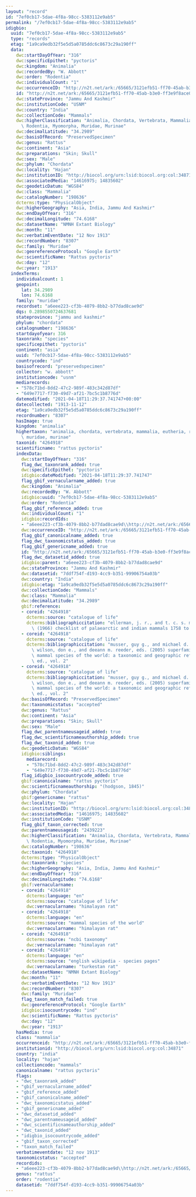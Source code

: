 ```yaml
---
layout: "record"
id: "7ef0cb17-5dae-4f8a-98cc-5383112e9ab5"
permalink: "/7ef0cb17-5dae-4f8a-98cc-5383112e9ab5"
idigbio:
  uuid: "7ef0cb17-5dae-4f8a-98cc-5383112e9ab5"
  type: "records"
  etag: "1a9ca9edb32f5e5d5a0785ddc6c8673c29a190ff"
  data:
    dwc:startDayOfYear: "316"
    dwc:specificEpithet: "pyctoris"
    dwc:kingdom: "Animalia"
    dwc:recordedBy: "W. Abbott"
    dwc:order: "Rodentia"
    dwc:individualCount: "1"
    dwc:occurrenceID: "http://n2t.net/ark:/65665/3121efb51-ff70-45ab-b3e0-ff3e9f8ace0e"
    id: "http://n2t.net/ark:/65665/3121efb51-ff70-45ab-b3e0-ff3e9f8ace0e"
    dwc:stateProvince: "Jammu And Kashmir"
    dwc:institutionCode: "USNM"
    dwc:country: "India"
    dwc:collectionCode: "Mammals"
    dwc:higherClassification: "Animalia, Chordata, Vertebrata, Mammalia, Eutheria,\
      \ Rodentia, Myomorpha, Muridae, Murinae"
    dwc:decimalLatitude: "34.2989"
    dwc:basisOfRecord: "PreservedSpecimen"
    dwc:genus: "Rattus"
    dwc:continent: "Asia"
    dwc:preparations: "Skin; Skull"
    dwc:sex: "Male"
    dwc:phylum: "Chordata"
    dwc:locality: "Hajan"
    dwc:institutionID: "http://biocol.org/urn:lsid:biocol.org:col:34871"
    dwc:associatedMedia: "14616975; 14835602"
    dwc:geodeticDatum: "WGS84"
    dwc:class: "Mammalia"
    dwc:catalogNumber: "198636"
    dcterms:type: "PhysicalObject"
    dwc:higherGeography: "Asia, India, Jammu And Kashmir"
    dwc:endDayOfYear: "316"
    dwc:decimalLongitude: "74.6168"
    dwc:datasetName: "NMNH Extant Biology"
    dwc:month: "11"
    dwc:verbatimEventDate: "12 Nov 1913"
    dwc:recordNumber: "8307"
    dwc:family: "Muridae"
    dwc:georeferenceProtocol: "Google Earth"
    dwc:scientificName: "Rattus pyctoris"
    dwc:day: "12"
    dwc:year: "1913"
  indexTerms:
    individualcount: 1
    geopoint:
      lat: 34.2989
      lon: 74.6168
    family: "muridae"
    recordset: "a6eee223-cf3b-4079-8bb2-b77dad8cae9d"
    dqs: 0.2898550724637681
    stateprovince: "jammu and kashmir"
    phylum: "chordata"
    catalognumber: "198636"
    startdayofyear: 316
    taxonrank: "species"
    specificepithet: "pyctoris"
    continent: "asia"
    uuid: "7ef0cb17-5dae-4f8a-98cc-5383112e9ab5"
    countrycode: "ind"
    basisofrecord: "preservedspecimen"
    collector: "w. abbott"
    institutioncode: "usnm"
    mediarecords:
    - "578c71bd-8dd2-47c2-989f-483c342d87df"
    - "649e7717-f730-49d7-af21-7bc5c1b8776d"
    datemodified: "2021-04-18T11:29:37.741747+00:00"
    datecollected: "1913-11-12"
    etag: "1a9ca9edb32f5e5d5a0785ddc6c8673c29a190ff"
    recordnumber: "8307"
    hasImage: true
    kingdom: "animalia"
    highertaxon: "animalia, chordata, vertebrata, mammalia, eutheria, rodentia, myomorpha,\
      \ muridae, murinae"
    taxonid: "4264918"
    scientificname: "rattus pyctoris"
    indexData:
      dwc:startDayOfYear: "316"
      flag_dwc_taxonrank_added: true
      dwc:specificEpithet: "pyctoris"
      idigbio:dateModified: "2021-04-18T11:29:37.741747"
      flag_gbif_vernacularname_added: true
      dwc:kingdom: "Animalia"
      dwc:recordedBy: "W. Abbott"
      idigbio:uuid: "7ef0cb17-5dae-4f8a-98cc-5383112e9ab5"
      dwc:order: "Rodentia"
      flag_gbif_reference_added: true
      dwc:individualCount: "1"
      idigbio:recordIds:
      - "a6eee223-cf3b-4079-8bb2-b77dad8cae9d\\http://n2t.net/ark:/65665/3121efb51-ff70-45ab-b3e0-ff3e9f8ace0e"
      dwc:occurrenceID: "http://n2t.net/ark:/65665/3121efb51-ff70-45ab-b3e0-ff3e9f8ace0e"
      flag_gbif_canonicalname_added: true
      flag_dwc_taxonomicstatus_added: true
      flag_gbif_genericname_added: true
      id: "http://n2t.net/ark:/65665/3121efb51-ff70-45ab-b3e0-ff3e9f8ace0e"
      flag_dwc_datasetid_added: true
      idigbio:parent: "a6eee223-cf3b-4079-8bb2-b77dad8cae9d"
      dwc:stateProvince: "Jammu And Kashmir"
      dwc:datasetid: "7ddf754f-d193-4cc9-b351-99906754a03b"
      dwc:country: "India"
      idigbio:etag: "1a9ca9edb32f5e5d5a0785ddc6c8673c29a190ff"
      dwc:collectionCode: "Mammals"
      dwc:class: "Mammalia"
      dwc:decimalLatitude: "34.2989"
      gbif:reference:
      - coreid: "4264918"
        dcterms:source: "catalogue of life"
        dcterms:bibliographiccitation: "ellerman, j. r., and t. c. s. morrison-scott\
          \ (1966) checklist of palaearctic and indian mammals 1758 to 1946, 2nd edition"
      - coreid: "4264918"
        dcterms:source: "catalogue of life"
        dcterms:bibliographiccitation: "musser, guy g., and michael d. carleton /\
          \ wilson, don e., and deeann m. reeder, eds. (2005) superfamily muroidea:\
          \ mammal species of the world: a taxonomic and geographic reference, 3rd\
          \ ed., vol. 2"
      - coreid: "4264918"
        dcterms:source: "catalogue of life"
        dcterms:bibliographiccitation: "musser, guy g., and michael d. carleton /\
          \ wilson, don e., and deeann m. reeder, eds. (2005) superfamily muroidea:\
          \ mammal species of the world: a taxonomic and geographic reference, 3rd\
          \ ed., vol. 2"
      dwc:basisOfRecord: "PreservedSpecimen"
      dwc:taxonomicstatus: "accepted"
      dwc:genus: "Rattus"
      dwc:continent: "Asia"
      dwc:preparations: "Skin; Skull"
      dwc:sex: "Male"
      flag_dwc_parentnameusageid_added: true
      flag_dwc_scientificnameauthorship_added: true
      flag_dwc_taxonid_added: true
      dwc:geodeticDatum: "WGS84"
      idigbio:siblings:
        mediarecord:
        - "578c71bd-8dd2-47c2-989f-483c342d87df"
        - "649e7717-f730-49d7-af21-7bc5c1b8776d"
      flag_idigbio_isocountrycode_added: true
      gbif:canonicalname: "rattus pyctoris"
      dwc:scientificnameauthorship: "(hodgson, 1845)"
      dwc:phylum: "Chordata"
      gbif:genericname: "rattus"
      dwc:locality: "Hajan"
      dwc:institutionID: "http://biocol.org/urn:lsid:biocol.org:col:34871"
      dwc:associatedMedia: "14616975; 14835602"
      dwc:institutionCode: "USNM"
      flag_gbif_taxon_corrected: true
      dwc:parentnameusageid: "2439223"
      dwc:higherClassification: "Animalia, Chordata, Vertebrata, Mammalia, Eutheria,\
        \ Rodentia, Myomorpha, Muridae, Murinae"
      dwc:catalogNumber: "198636"
      dwc:taxonid: "4264918"
      dcterms:type: "PhysicalObject"
      dwc:taxonrank: "species"
      dwc:higherGeography: "Asia, India, Jammu And Kashmir"
      dwc:endDayOfYear: "316"
      dwc:decimalLongitude: "74.6168"
      gbif:vernacularname:
      - coreid: "4264918"
        dcterms:language: "en"
        dcterms:source: "catalogue of life"
        dwc:vernacularname: "himalayan rat"
      - coreid: "4264918"
        dcterms:language: "en"
        dcterms:source: "mammal species of the world"
        dwc:vernacularname: "himalayan rat"
      - coreid: "4264918"
        dcterms:source: "ncbi taxonomy"
        dwc:vernacularname: "himalayan rat"
      - coreid: "4264918"
        dcterms:language: "en"
        dcterms:source: "english wikipedia - species pages"
        dwc:vernacularname: "turkestan rat"
      dwc:datasetName: "NMNH Extant Biology"
      dwc:month: "11"
      dwc:verbatimEventDate: "12 Nov 1913"
      dwc:recordNumber: "8307"
      dwc:family: "Muridae"
      flag_taxon_match_failed: true
      dwc:georeferenceProtocol: "Google Earth"
      idigbio:isocountrycode: "ind"
      dwc:scientificName: "Rattus pyctoris"
      dwc:day: "12"
      dwc:year: "1913"
    hasMedia: true
    class: "mammalia"
    occurrenceid: "http://n2t.net/ark:/65665/3121efb51-ff70-45ab-b3e0-ff3e9f8ace0e"
    institutionid: "http://biocol.org/urn:lsid:biocol.org:col:34871"
    country: "india"
    locality: "hajan"
    collectioncode: "mammals"
    canonicalname: "rattus pyctoris"
    flags:
    - "dwc_taxonrank_added"
    - "gbif_vernacularname_added"
    - "gbif_reference_added"
    - "gbif_canonicalname_added"
    - "dwc_taxonomicstatus_added"
    - "gbif_genericname_added"
    - "dwc_datasetid_added"
    - "dwc_parentnameusageid_added"
    - "dwc_scientificnameauthorship_added"
    - "dwc_taxonid_added"
    - "idigbio_isocountrycode_added"
    - "gbif_taxon_corrected"
    - "taxon_match_failed"
    verbatimeventdate: "12 nov 1913"
    taxonomicstatus: "accepted"
    recordids:
    - "a6eee223-cf3b-4079-8bb2-b77dad8cae9d\\http://n2t.net/ark:/65665/3121efb51-ff70-45ab-b3e0-ff3e9f8ace0e"
    genus: "rattus"
    order: "rodentia"
    datasetid: "7ddf754f-d193-4cc9-b351-99906754a03b"
---
```

